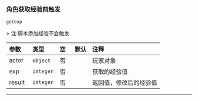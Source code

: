 ### 角色获取经验前触发

`getexp`

&gt; 注:脚本添加经验不会触发

| 参数   | 类型      | 空   | 默认 | 注释                   |
| :----- | :-------- | :--- | :--- | :--------------------- |
| actor  | `object`  | 否   |      | 玩家对象               |
| exp    | `integer` | 否   |      | 获取的经验值           |
| result | `integer` | 否   |      | 返回值，修改后的经验值 |

------------

